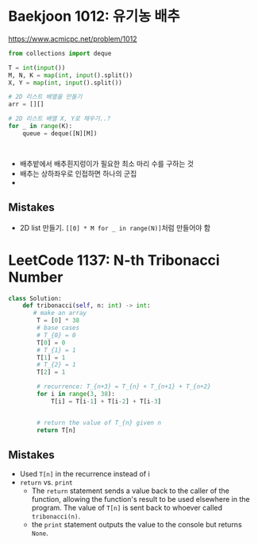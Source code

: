 # Baekjoon 1012: 유기농 배추 
https://www.acmicpc.net/problem/1012


```python 
from collections import deque 

T = int(input()) 
M, N, K = map(int, input().split())
X, Y = map(int, input().split())

# 2D 리스트 배열을 만들기 
arr = [][]

# 2D 리스트 배열 X, Y로 채우기..?
for _ in range(K):
    queue = deque([N][M])




```

- 배추밭에서 배추흰지렁이가 필요한 최소 마리 수를 구하는 것 
- 배추는 상하좌우로 인접하면 하나의 군집 
- 

## Mistakes 
- 2D list 만들기. `[[0] * M for _ in range(N)]`처럼 만들어야 함 

# LeetCode 1137: N-th Tribonacci Number 

```python 
class Solution:
    def tribonacci(self, n: int) -> int: 
       # make an array
        T = [0] * 38 
        # base cases 
        # T_{0} = 0 
        T[0] = 0
        # T_{1} = 1 
        T[1] = 1 
        # T_{2} = 1 
        T[2] = 1 

        # recurrence: T_{n+3} = T_{n} + T_{n+1} + T_{n+2}
        for i in range(3, 38):
            T[i] = T[i-1] + T[i-2] + T[i-3]


        # return the value of T_{n} given n 
        return T[n]
```

## Mistakes 
- Used `T[n]` in the recurrence instead of i 
- `return` vs. `print` 
    - The `return` statement sends a value back to the caller of the function, allowing the function's result to be used elsewhere in the program. The value of `T[n]` is sent back to whoever called `tribonacci(n)`. 
    - the `print` statement outputs the value to the console but returns `None`. 